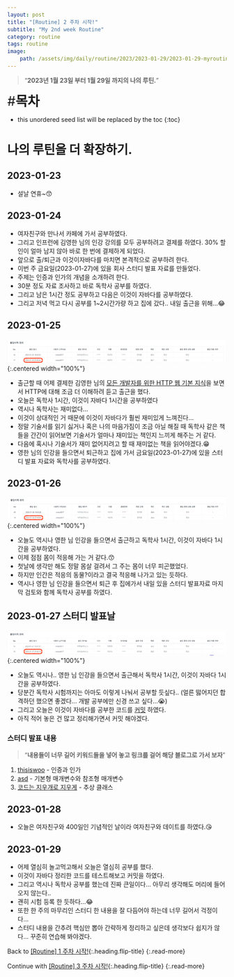 ```yaml
---
layout: post
title: "[Routine] 2 주차 시작!"
subtitle: "My 2nd week Routine"
category: routine
tags: routine
image:
    path: /assets/img/daily/routine/2023/2023-01-29/2023-01-29-myroutine-2nd.png
---
```


> “**2023년 1월 23일 부터 1월 29일 까지의 나의 루틴.**”

<span style="font-size:30px;">\#**목차**</span>
* this unordered seed list will be replaced by the toc
{:toc}

# 나의 루틴을 더 확장하기.

## 2023-01-23
- 설날 연휴~😙

## 2023-01-24
- 여자친구와 만나서 카페에 가서 공부하였다.
- 그리고 인프런에 김영한 님의 인강 강의를 모두 공부하려고 결제를 하였다. 30% 할인이 얼마 남지 않아 바로 한 번에 결제하게 되었다.
- 앞으로 출/퇴근과 이것이자바다를 마치면 본격적으로 공부하려 한다.
- 이번 주 금요일(2023-01-27)에 있을 회사 스터디 발표 자료를 만들었다.
- 주제는 인증과 인가의 개념을 소개하려 한다.
- 30분 정도 자료 조사하고 바로 독학사 공부를 하였다.
- 그리고 남은 1시간 정도 공부하고 다음은 이것이 자바다를 공부하였다.
- 그리고 저녁 먹고 다시 공부를 1~2시간가량 하고 집에 갔다.. 내일 출근을 위해...😂

## 2023-01-25
![myroutine](/assets/img/daily/routine/2023/2023-01-29/2023-01-25_myroutine.png){:.centered width="100%"}
- 출근할 때 어제 결제한 김영한 님의 [모든 개발자를 위한 HTTP 웹 기본 지식](https://www.inflearn.com/course/http-%EC%9B%B9-%EB%84%A4%ED%8A%B8%EC%9B%8C%ED%81%AC)을 보면서 HTTP에 대해 조금 더 이해하려 듣고 출근을 했다.
- 오늘은 독학사 1시간, 이것이 자바다 1시간을 공부하였다
- 역시나 독학사는 재미없다...
- 이것이 상대적인 거 때문에 이것이 자바다가 훨씬 재미있게 느껴진다...
- 정말 기술서를 읽기 싫거나 혹은 나의 마음가짐이 조금 아닐 해질 때 독학사 같은 책들을 간간이 읽어보면 기술서가 얼마나 재미있는 책인지 느끼게 해주는 거 같다.
- 다음에 혹시나 기술서가 재미 없어지려고 할 때 재미없는 책을 읽어야겠다.😁
- 영한 님의 인강을 들으면서 퇴근하고 집에 가서 금요일(2023-01-27)에 있을 스터디 발표 자료와 독학사를 공부하였다.

## 2023-01-26
![myroutine](/assets/img/daily/routine/2023/2023-01-29/2023-01-26_myroutine.png){:.centered width="100%"}
- 오늘도 역시나 영한 님 인강을 들으면서 출근하고 독학사 1시간, 이것이 자바다 1시간을 공부하였다.
- 이제 점점 몸이 적응해 가는 거 같다.😙
- 첫날에 생각만 해도 정말 몸살 걸려서 그 주는 몸이 너무 피곤했었다.
- 하지만 인간은 적응의 동물?이라고 결국 적응해 나가고 있는 듯하다.
- 역시나 영한 님 인강을 들으면서 퇴근 후 집에가서 내일 있을 스터디 발표자료 마지막 검토와 함께 독학사 공부를 하였다.

## 2023-01-27 스터디 발표날
![myroutine](/assets/img/daily/routine/2023/2023-01-29/2023-01-27_myroutine.png){:.centered width="100%"}
- 오늘도 역시나.. 영한 님 인강을 들으면서 출근해서 독학사 1시간, 이것이 자바다 1시간을 공부하였다.
- 당분간 독학사 시험까지는 아마도 이렇게 나눠서 공부할 듯싶다.. (얼른 떯어지던 합격하던 했으면 좋겠다... 개발 공부에만 신경 쓰고 싶다...😭)
- 그리고 오늘은 이것이 자바다를 공부한 코드를 [커밋](https://github.com/thisiswoo/thisisjava/commit/19b22d99babf162f94c76df6bd0d8b6c2f597c36) 하였다.
- 아직 적어 놓은 건 많고 정리해가면서 커밋 해야겠다.

### 스터디 발표 내용
> “**내용들이 너무 길어 키워드들을 넣어 놓고 링크를 걸어 해당 블로그로 가서 보자**”

1. [thisiswoo][thisiswoo] - 인증과 인가
2. [asd][asd] - 기본형 매개변수와 참조형 매개변수
3. [코드는 지우개로 지우게][코드는 지우개로 지우게] - 추상 클래스

## 2023-01-28
- 오늘은 여자친구와 400일인 기념적인 날이라 여자친구와 데이트를 하였다.😘

## 2023-01-29
- 어제 열심히 놀고먹고해서 오늘은 열심히 공부를 했다.
- 이것이 자바다 정리한 코드를 테스트해보고 커밋을 하였다.
- 그리고 역시나 독학사 공부를 했는데 진짜 큰일이다... 아무리 생각해도 머리에 들어오지 않는다..
- 괜히 시험 등록 한 듯하다...😂
- 또한 한 주의 마무리인 스터디 한 내용을 잘 다듬어야 하는데 너무 길어서 걱정이다...
- 스터디 내용을 간추려 핵심만 뽑아 간략하게 정리하고 싶은데 생각보다 쉽지가 않다... 꾸준히 연습해 봐야겠다.

Back to [[Routine] 1 주차 시작!](2023-01-22-week-1st.md){:.heading.flip-title}
{:.read-more}

Continue with [[Routine] 3 주차 시작!](../02-february/2023-02-05-week-3nd.md){:.heading.flip-title}
{:.read-more}

<!-- Links -->
[asd]: https://youngjo-no.tistory.com/3?category=1117665
[코드는 지우개로 지우게]: https://blog.naver.com/codeblog
[thisiswoo]: ../../../../development/server/2023-01-18-authentication-authorization.md